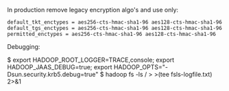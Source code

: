 In production remove legacy encryption algo's and use only:

    default_tkt_enctypes = aes256-cts-hmac-sha1-96 aes128-cts-hmac-sha1-96
    default_tgs_enctypes = aes256-cts-hmac-sha1-96 aes128-cts-hmac-sha1-96
    permitted_enctypes = aes256-cts-hmac-sha1-96 aes128-cts-hmac-sha1-96


Debugging:

$ export HADOOP_ROOT_LOGGER=TRACE,console; export HADOOP_JAAS_DEBUG=true; export HADOOP_OPTS="-Dsun.security.krb5.debug=true"
$ hadoop fs -ls / > >(tee fsls-logfile.txt) 2>&1
